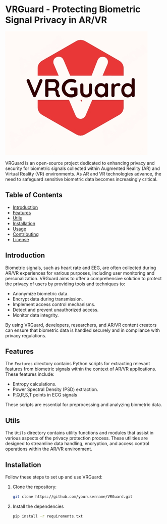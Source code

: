 # VRGuard - Protecting Biometric Signal Privacy in AR/VR

![AR/VR Privacy](Images/logo.png)

VRGuard is an open-source project dedicated to enhancing privacy and security for biometric signals collected within Augmented Reality (AR) and Virtual Reality (VR) environments. As AR and VR technologies advance, the need to safeguard sensitive biometric data becomes increasingly critical.

## Table of Contents
- [Introduction](#introduction)
- [Features](#features)
- [Utils](#utils)
- [Installation](#installation)
- [Usage](#usage)
- [Contributing](#contributing)
- [License](#license)

## Introduction

Biometric signals, such as heart rate and EEG, are often collected during AR/VR experiences for various purposes, including user monitoring and personalization. VRGuard aims to offer a comprehensive solution to protect the privacy of users by providing tools and techniques to:

- Anonymize biometric data.
- Encrypt data during transmission.
- Implement access control mechanisms.
- Detect and prevent unauthorized access.
- Monitor data integrity.

By using VRGuard, developers, researchers, and AR/VR content creators can ensure that biometric data is handled securely and in compliance with privacy regulations.

## Features

The `Features` directory contains Python scripts for extracting relevant features from biometric signals within the context of AR/VR applications. These features include:

- Entropy calculations.
- Power Spectral Density (PSD) extraction.
- P,Q,R,S,T points in ECG signals

These scripts are essential for preprocessing and analyzing biometric data.

## Utils

The `Utils` directory contains utility functions and modules that assist in various aspects of the privacy protection process. These utilities are designed to streamline data handling, encryption, and access control operations within the AR/VR environment.

## Installation

Follow these steps to set up and use VRGuard:

1. Clone the repository:
   ```sh
   git clone https://github.com/yourusername/VRGuard.git
2. Install the dependencies
    ```sh
    pip install -r requirements.txt